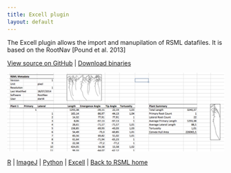 ```yaml
---
title: Excell plugin
layout: default
---
```


The Excell plugin allows the import and manupilation of RSML datafiles. It is based on the RootNav [Pound et al. 2013]


[View source on GitHub](https://github.com/RootSystemML/RSML-conversion-tools/tree/master/excell) | [Download binaries](https://github.com/RootSystemML/RSML-conversion-tools/blob/master/excell)

[![Excell plugin interface](/images/excell_rsml.png)](/images/excell_rsml.png)

 
[R](/tools/r_rsml) | [ImageJ](/tools/imagej_rsml) |  [Python](/tools/python_rsml) |  [Excell](/tools/excell_rsml) |  [Back to RSML home](/index)

